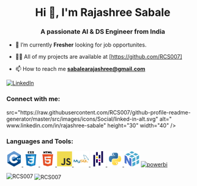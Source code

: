 <h1 align="center">Hi 👋, I'm Rajashree Sabale</h1>

<h3 align="center">A passionate AI & DS Engineer from India</h3>

- 🌱 I’m currently **Fresher** looking for job opportunites.

- 👨‍💻 All of my projects are available at [https://github.com/RCS007]

- 📫 How to reach me **sabalearajashree@gmail.com**

[![LinkedIn](https://img.shields.io/badge/LinkedIn-%230077B5.svg?logo=linkedin&logoColor=white)](https://linkedin.com/in/rajashree-sabale) 

<h3 align="left">Connect with me:</h3>
<p align="left"> 
src="https://raw.githubusercontent.com/RCS007/github-profile-readme-generator/master/src/images/icons/Social/linked-in-alt.svg" alt=" www.linkedin.com/in/rajashree-sabale" height="30" width="40" /></a>
</p>

<h3 align="left">Languages and Tools:</h3>
<p align="left"> <a href="https://www.w3schools.com/cpp/" target="_blank" rel="noreferrer"> <img src="https://raw.githubusercontent.com/devicons/devicon/master/icons/cplusplus/cplusplus-original.svg" alt="cplusplus" width="40" height="40"/> </a> <a href="https://www.w3schools.com/css/" target="_blank" rel="noreferrer"> <img src="https://raw.githubusercontent.com/devicons/devicon/master/icons/css3/css3-original-wordmark.svg" alt="css3" width="40" height="40"/> </a> <a href="https://www.w3.org/html/" target="_blank" rel="noreferrer"> <img src="https://raw.githubusercontent.com/devicons/devicon/master/icons/html5/html5-original-wordmark.svg" alt="html5" width="40" height="40"/> </a> <a href="https://developer.mozilla.org/en-US/docs/Web/JavaScript" target="_blank" rel="noreferrer"> <img src="https://raw.githubusercontent.com/devicons/devicon/master/icons/javascript/javascript-original.svg" alt="javascript" width="40" height="40"/> </a>  <a href="https://www.mysql.com/" target="_blank" rel="noreferrer"> <img src="https://raw.githubusercontent.com/devicons/devicon/master/icons/mysql/mysql-original-wordmark.svg" alt="mysql" width="40" height="40"/> </a> <a href="https://pandas.pydata.org/" target="_blank" rel="noreferrer"> <img src="https://raw.githubusercontent.com/devicons/devicon/2ae2a900d2f041da66e950e4d48052658d850630/icons/pandas/pandas-original.svg" alt="pandas" width="40" height="40"/> </a> <a href="https://www.python.org" target="_blank" rel="noreferrer"> <img src="https://raw.githubusercontent.com/devicons/devicon/master/icons/python/python-original.svg" alt="python" width="40" height="40"/> </a> <a href="https://numpy.org/" target="_blank" rel="noreferrer">
<img src="https://raw.githubusercontent.com/devicons/devicon/master/icons/numpy/numpy-original.svg" alt="numpy" width="40" height="40"/></a> </a> <a href="https://powerbi.microsoft.com/" target="_blank" rel="noreferrer"> <img src="https://upload.wikimedia.org/wikipedia/commons/c/c9/Power_bi_logo_black.svg" alt="powerbi" width="40" height="40"/>
</a> </p>

<p><img align="left" src="https://github-readme-stats.vercel.app/api/top-langs?username=RCS007&show_icons=true&locale=en&layout=compact" alt="RCS007" /></p>

<p>&nbsp;<img align="center" src="https://github-readme-stats.vercel.app/api?username=RCS007&show_icons=true&locale=en" alt="RCS007" /></p>



